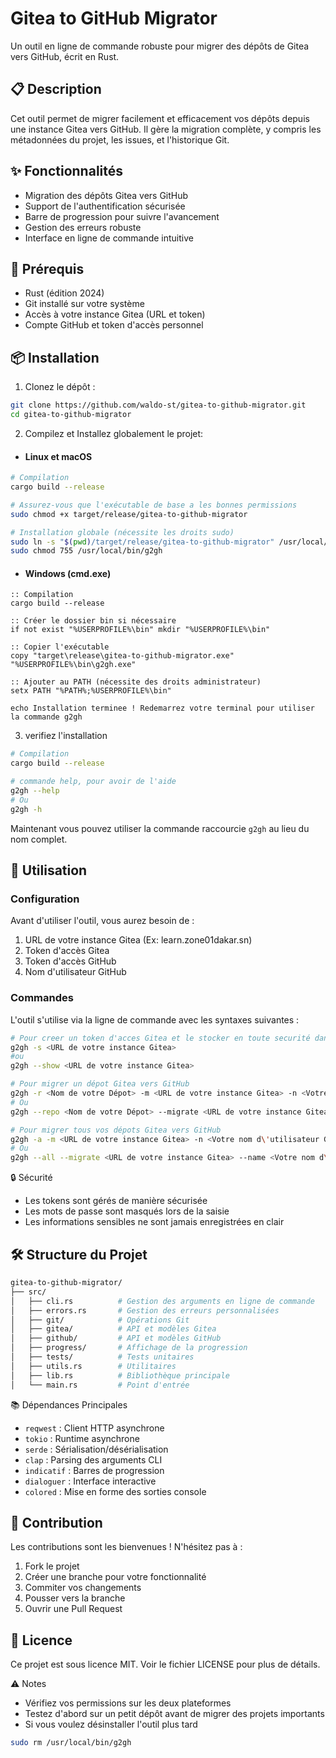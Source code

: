 # Gitea to GitHub Migrator

Un outil en ligne de commande robuste pour migrer des dépôts de Gitea vers GitHub, écrit en Rust.

## 📋 Description

Cet outil permet de migrer facilement et efficacement vos dépôts depuis une instance Gitea vers GitHub. Il gère la migration complète, y compris les métadonnées du projet, les issues, et l'historique Git.

## ✨ Fonctionnalités

- Migration des dépôts Gitea vers GitHub
- Support de l'authentification sécurisée
- Barre de progression pour suivre l'avancement
- Gestion des erreurs robuste
- Interface en ligne de commande intuitive

## 🔧 Prérequis

- Rust (édition 2024)
- Git installé sur votre système
- Accès à votre instance Gitea (URL et token)
- Compte GitHub et token d'accès personnel

## 📦 Installation

1. Clonez le dépôt :
```bash
git clone https://github.com/waldo-st/gitea-to-github-migrator.git
cd gitea-to-github-migrator
```
2. Compilez et Installez globalement le projet:

- #### Linux et macOS
```bash
# Compilation
cargo build --release

# Assurez-vous que l'exécutable de base a les bonnes permissions
sudo chmod +x target/release/gitea-to-github-migrator

# Installation globale (nécessite les droits sudo)
sudo ln -s "$(pwd)/target/release/gitea-to-github-migrator" /usr/local/bin/g2gh
sudo chmod 755 /usr/local/bin/g2gh
```

- #### Windows (cmd.exe)
```batch
:: Compilation
cargo build --release

:: Créer le dossier bin si nécessaire
if not exist "%USERPROFILE%\bin" mkdir "%USERPROFILE%\bin"

:: Copier l'exécutable
copy "target\release\gitea-to-github-migrator.exe" "%USERPROFILE%\bin\g2gh.exe"

:: Ajouter au PATH (nécessite des droits administrateur)
setx PATH "%PATH%;%USERPROFILE%\bin"

echo Installation terminee ! Redemarrez votre terminal pour utiliser la commande g2gh
```

3. verifiez l'installation
```bash
# Compilation
cargo build --release

# commande help, pour avoir de l'aide
g2gh --help
# Ou
g2gh -h
```
Maintenant vous pouvez utiliser la commande raccourcie `g2gh` au lieu du nom complet.

## 🚀 Utilisation

### Configuration

Avant d'utiliser l'outil, vous aurez besoin de :

1. URL de votre instance Gitea (Ex: learn.zone01dakar.sn)
2. Token d'accès Gitea
3. Token d'accès GitHub
4. Nom d'utilisateur GitHub

### Commandes

L'outil s'utilise via la ligne de commande avec les syntaxes suivantes :
```bash
# Pour creer un token d'acces Gitea et le stocker en toute securité dans un dossier .gitea
g2gh -s <URL de votre instance Gitea>
#ou
g2gh --show <URL de votre instance Gitea>

# Pour migrer un dépot Gitea vers GitHub
g2gh -r <Nom de votre Dépot> -m <URL de votre instance Gitea> -n <Votre nom d\'utilisateur Gitea>
# Ou
g2gh --repo <Nom de votre Dépot> --migrate <URL de votre instance Gitea> --name <Votre nom d\'utilisateur Gitea>

# Pour migrer tous vos dépots Gitea vers GitHub
g2gh -a -m <URL de votre instance Gitea> -n <Votre nom d\'utilisateur Gitea>
# Ou
g2gh --all --migrate <URL de votre instance Gitea> --name <Votre nom d\'utilisateur Gitea>
```

🔒 Sécurité
- Les tokens sont gérés de manière sécurisée
- Les mots de passe sont masqués lors de la saisie
- Les informations sensibles ne sont jamais enregistrées en clair

## 🛠 Structure du Projet
```bash
gitea-to-github-migrator/
├── src/
│   ├── cli.rs          # Gestion des arguments en ligne de commande
│   ├── errors.rs       # Gestion des erreurs personnalisées
│   ├── git/            # Opérations Git
│   ├── gitea/          # API et modèles Gitea
│   ├── github/         # API et modèles GitHub
│   ├── progress/       # Affichage de la progression
│   ├── tests/          # Tests unitaires
│   ├── utils.rs        # Utilitaires
│   ├── lib.rs          # Bibliothèque principale
│   └── main.rs         # Point d'entrée
```
📚 Dépendances Principales

- `reqwest` : Client HTTP asynchrone
- `tokio` : Runtime asynchrone
- `serde` : Sérialisation/désérialisation
- `clap` : Parsing des arguments CLI
- `indicatif` : Barres de progression
- `dialoguer` : Interface interactive
- `colored` : Mise en forme des sorties console

## 🤝 Contribution

Les contributions sont les bienvenues ! N'hésitez pas à :
1. Fork le projet
2. Créer une branche pour votre fonctionnalité
3. Commiter vos changements
4. Pousser vers la branche
5. Ouvrir une Pull Request

## 📝 Licence

Ce projet est sous licence MIT. Voir le fichier LICENSE pour plus de détails.

⚠️ Notes

- Vérifiez vos permissions sur les deux plateformes
- Testez d'abord sur un petit dépôt avant de migrer des projets importants
- Si vous voulez désinstaller l'outil plus tard
```bash
sudo rm /usr/local/bin/g2gh
```
